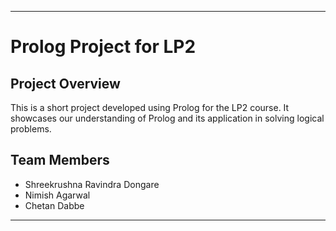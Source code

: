 
---

# Prolog Project for LP2

## Project Overview
This is a short project developed using Prolog for the LP2 course. It showcases our understanding of Prolog and its application in solving logical problems.

## Team Members
- Shreekrushna Ravindra Dongare
- Nimish Agarwal
- Chetan Dabbe

---
